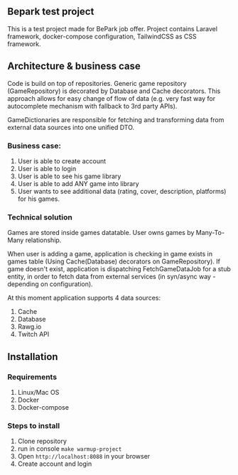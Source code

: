 
## Bepark test project

This is a test project made for BePark job offer. Project contains Laravel framework, docker-compose configuration, TailwindCSS as CSS framework.

## Architecture & business case

Code is build on top of repositories. Generic game repository (GameRepository) is decorated by Database and Cache decorators. This approach allows for easy change of flow of data (e.g. very fast way for autocomplete mechanism with fallback to 3rd party APIs).

GameDictionaries are responsible for fetching and transforming data from external data sources into one unified DTO.

### Business case:
1. User is able to create account
2. User is able to login
3. User is able to see his game library
4. User is able to add ANY game into library
5. User wants to see additional data (rating, cover, description, platforms) for his games.


### Technical solution

Games are stored inside games datatable. User owns games by Many-To-Many relationship. 

When user is adding a game, application is checking in game exists in games table (Using Cache(Database) decorators on GameRepository). If game doesn't exist, application is dispatching FetchGameDataJob for a stub entity, in order to fetch data from external services (in syn/async way - depending on configuration).

At this moment application supports 4 data sources:
1. Cache
2. Database
3. Rawg.io
4. Twitch API

 

## Installation

### Requirements

1. Linux/Mac OS
2. Docker
3. Docker-compose

### Steps to install

1. Clone repository
2. run in console `make warmup-project`
3. Open `http://localhost:8088` in your browser
4. Create account and login

